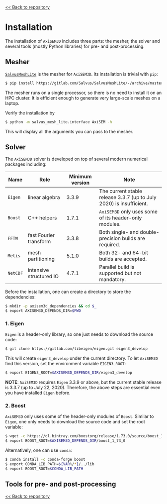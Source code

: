 [<< Back to repository](https://github.com/kuangdai/AxiSEM-3D)


# Installation
The installation of `AxiSEM3D` includes three parts: the mesher, the solver and several tools (mostly Python libraries) for pre- and post-processing. 


## Mesher
[`SalvusMeshLite`](https://gitlab.com/Salvus/SalvusMeshLite) is the mesher for `AxiSEM3D`. Its installation is trivial with `pip`: 
```bash
$ pip install https://gitlab.com/Salvus/SalvusMeshLite/-/archive/master/SalvusMeshLite-master.zip
```
The mesher runs on a single processor, so there is no need to install it on an HPC cluster. It is efficient enough to generate very large-scale meshes on a laptop.

Verify the installation by
```bash
$ python -m salvus_mesh_lite.interface AxiSEM -h
```
This will display all the arguments you can pass to the mesher. 


## Solver

The `AxiSEM3D` solver is developed on top of several modern numerical packages including:

Name|Role|Minimum version|Note
--- | --- | ---|---
`Eigen` | linear algebra | 3.3.9 | The current stable release 3.3.7 (up to July 2020) is insufficient.
`Boost` | C++ helpers | 1.7.1 | `AxiSEM3D` only uses some of its header-only modules.
`FFTW` | fast Fourier transform | 3.3.8 | Both single- and double-precision builds are required.
`Metis` | mesh partitioning | 5.1.0 | Both 32- and 64-bit builds are accepted.
`NetCDF` | intensive structured IO | 4.7.1 | Parallel build is supported but not mandatory.

Before the installation, one can create a directory to store the dependencies:
```bash
$ mkdir -p axisem3d_dependencies && cd $_
$ export AXISEM3D_DEPENDS_DIR=$PWD
```


### 1. Eigen
`Eigen` is a header-only library, so one just needs to download the source code:
```bash
$ git clone https://gitlab.com/libeigen/eigen.git eigen3_develop
```
This will create `eigen3_develop` under the current directory. To let `AxiSEM3D` find this version, set the environment variable `EIGEN3_ROOT`:
```bash
$ export EIGEN3_ROOT=$AXISEM3D_DEPENDS_DIR/eigen3_develop
``` 

<strong>NOTE</strong>: `AxiSEM3D` requires `Eigen` 3.3.9 or above, but the current stable release is 3.3.7 (up to July 22, 2020). Therefore, the above steps are essential even you have installed `Eigen` before. 


### 2. Boost
`AxiSEM3D` only uses some of the header-only modules of `Boost`. Similar to `Eigen`, one only needs to download the source code and set the root variable:

```bash
$ wget -c https://dl.bintray.com/boostorg/release/1.73.0/source/boost_1_73_0.tar.bz2 -O - | tar -x
$ export BOOST_ROOT=$AXISEM3D_DEPENDS_DIR/boost_1_73_0
```

Alternatively, one can use `conda`: 
```bash
$ conda install -c conda-forge boost
$ export CONDA_LIB_PATH=${VAR%/*}/../lib
$ export BOOST_ROOT=$CONDA_LIB_PATH
``` 



## Tools for pre- and post-processing




[<< Back to repository](https://github.com/kuangdai/AxiSEM-3D)
<!--stackedit_data:
eyJoaXN0b3J5IjpbMTc5NDcxMDc2MiwtOTkzOTA1Njc3LC0xMz
YxMzk3OTMzLC0yMTE2NjQzODQyLDEyMTQwMjEyMiwtMTkzMjky
NDI3NiwtNjMzNzc2OTY0LC0xMjc5MzU0OTE0LDEyMTYxOTcxND
UsLTEzMjcwMjYyNTAsLTEzODE5NzQzNjgsNDY2ODcwNjgyLC0x
NjQ3MDc4OTA5LC0xMzgzNzcwMjA2LC0xNzQ5MDU4NTA1LDEzNz
E4ODg1OCwtMzMyNzk0ODY3LC0xNzM3NTg1MTk1LC01Mjg5MzU5
NjEsMTEwNzA2ODY2MF19
-->